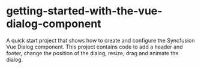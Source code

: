 # getting-started-with-the-vue-dialog-component
A quick start project that shows how to create and configure the Syncfusion Vue Dialog component. This project contains code to add a header and footer, change the position of the dialog, resize, drag and animate the dialog.
